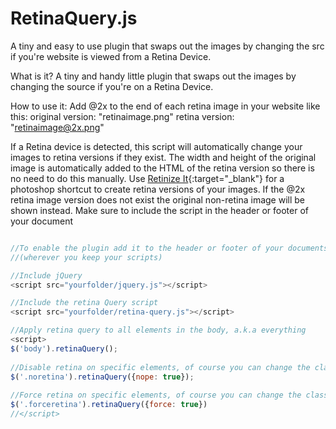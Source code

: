 RetinaQuery.js
==============

A tiny and easy to use plugin that swaps out the images by changing the src if you're website is viewed from a Retina Device.

What is it?
A tiny and handy little plugin that swaps out the images by changing the source if you're on a Retina Device.

How to use it:
Add @2x to the end of each retina image in your website like this: 
original version: "retinaimage.png" 
retina version: "retinaimage@2x.png"

If a Retina device is detected, this script will automatically change your images to retina versions if they exist. 
The width and height of the original image is automatically added to the HTML of the retina version so there is no need to do this manually.
Use [Retinize It](http://retinize.it/){:target="_blank"} for a photoshop shortcut to create retina versions of your images.
If the @2x retina image version does not exist the original non-retina image will be shown instead.
Make sure to include the script in the header or footer of your document

`````javascript

//To enable the plugin add it to the header or footer of your documents 
//(wherever you keep your scripts)

//Include jQuery
<script src="yourfolder/jquery.js"></script>

//Include the retina Query script
<script src="yourfolder/retina-query.js"></script>

//Apply retina query to all elements in the body, a.k.a everything
<script>
$('body').retinaQuery();
 
//Disable retina on specific elements, of course you can change the class to anything you like
$('.noretina').retinaQuery({nope: true});
 
//Force retina on specific elements, of course you can change the class to anything you like
$('.forceretina').retinaQuery({force: true})
//</script>
`````
